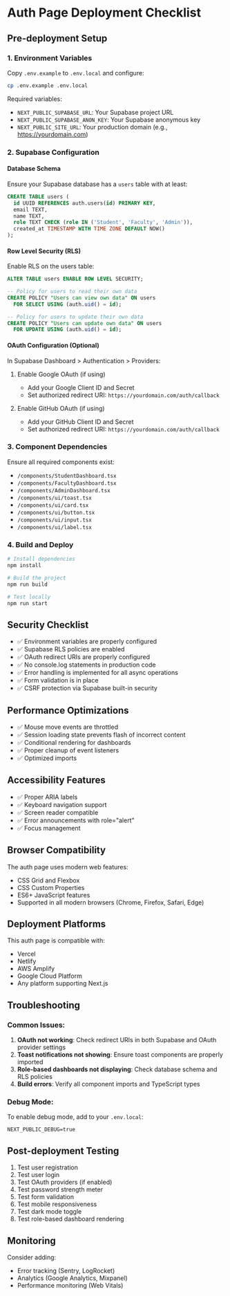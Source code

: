# Auth Page Deployment Checklist

## Pre-deployment Setup

### 1. Environment Variables
Copy `.env.example` to `.env.local` and configure:
```bash
cp .env.example .env.local
```

Required variables:
- `NEXT_PUBLIC_SUPABASE_URL`: Your Supabase project URL
- `NEXT_PUBLIC_SUPABASE_ANON_KEY`: Your Supabase anonymous key
- `NEXT_PUBLIC_SITE_URL`: Your production domain (e.g., https://yourdomain.com)

### 2. Supabase Configuration

#### Database Schema
Ensure your Supabase database has a `users` table with at least:
```sql
CREATE TABLE users (
  id UUID REFERENCES auth.users(id) PRIMARY KEY,
  email TEXT,
  name TEXT,
  role TEXT CHECK (role IN ('Student', 'Faculty', 'Admin')),
  created_at TIMESTAMP WITH TIME ZONE DEFAULT NOW()
);
```

#### Row Level Security (RLS)
Enable RLS on the users table:
```sql
ALTER TABLE users ENABLE ROW LEVEL SECURITY;

-- Policy for users to read their own data
CREATE POLICY "Users can view own data" ON users
  FOR SELECT USING (auth.uid() = id);

-- Policy for users to update their own data
CREATE POLICY "Users can update own data" ON users
  FOR UPDATE USING (auth.uid() = id);
```

#### OAuth Configuration (Optional)
In Supabase Dashboard > Authentication > Providers:
1. Enable Google OAuth (if using)
   - Add your Google Client ID and Secret
   - Set authorized redirect URI: `https://yourdomain.com/auth/callback`

2. Enable GitHub OAuth (if using)
   - Add your GitHub Client ID and Secret
   - Set authorized redirect URI: `https://yourdomain.com/auth/callback`

### 3. Component Dependencies
Ensure all required components exist:
- `/components/StudentDashboard.tsx`
- `/components/FacultyDashboard.tsx` 
- `/components/AdminDashboard.tsx`
- `/components/ui/toast.tsx`
- `/components/ui/card.tsx`
- `/components/ui/button.tsx`
- `/components/ui/input.tsx`
- `/components/ui/label.tsx`

### 4. Build and Deploy
```bash
# Install dependencies
npm install

# Build the project
npm run build

# Test locally
npm run start
```

## Security Checklist

- ✅ Environment variables are properly configured
- ✅ Supabase RLS policies are enabled
- ✅ OAuth redirect URIs are properly configured
- ✅ No console.log statements in production code
- ✅ Error handling is implemented for all async operations
- ✅ Form validation is in place
- ✅ CSRF protection via Supabase built-in security

## Performance Optimizations

- ✅ Mouse move events are throttled
- ✅ Session loading state prevents flash of incorrect content
- ✅ Conditional rendering for dashboards
- ✅ Proper cleanup of event listeners
- ✅ Optimized imports

## Accessibility Features

- ✅ Proper ARIA labels
- ✅ Keyboard navigation support
- ✅ Screen reader compatible
- ✅ Error announcements with role="alert"
- ✅ Focus management

## Browser Compatibility

The auth page uses modern web features:
- CSS Grid and Flexbox
- CSS Custom Properties
- ES6+ JavaScript features
- Supported in all modern browsers (Chrome, Firefox, Safari, Edge)

## Deployment Platforms

This auth page is compatible with:
- Vercel
- Netlify
- AWS Amplify
- Google Cloud Platform
- Any platform supporting Next.js

## Troubleshooting

### Common Issues:

1. **OAuth not working**: Check redirect URIs in both Supabase and OAuth provider settings
2. **Toast notifications not showing**: Ensure toast components are properly imported
3. **Role-based dashboards not displaying**: Check database schema and RLS policies
4. **Build errors**: Verify all component imports and TypeScript types

### Debug Mode:
To enable debug mode, add to your `.env.local`:
```
NEXT_PUBLIC_DEBUG=true
```

## Post-deployment Testing

1. Test user registration
2. Test user login
3. Test OAuth providers (if enabled)
4. Test password strength meter
5. Test form validation
6. Test mobile responsiveness
7. Test dark mode toggle
8. Test role-based dashboard rendering

## Monitoring

Consider adding:
- Error tracking (Sentry, LogRocket)
- Analytics (Google Analytics, Mixpanel)
- Performance monitoring (Web Vitals)

